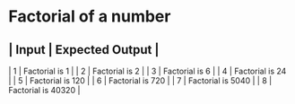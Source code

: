 # Factorial of a number

| Input  | Expected Output    |
-------------------------------
| 1      | Factorial is 1     |
| 2      | Factorial is 2     |
| 3      | Factorial is 6     |
| 4      | Factorial is 24    |
| 5      | Factorial is 120   |
| 6      | Factorial is 720   |
| 7      | Factorial is 5040  |
| 8      | Factorial is 40320 |

